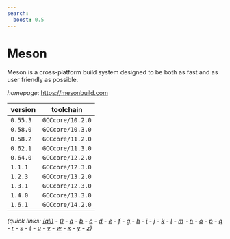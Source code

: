 ```yaml
---
search:
  boost: 0.5
---
```

# Meson

Meson is a cross-platform build system designed to be both as fast and as user friendly as possible.

*homepage*: <https://mesonbuild.com>

version | toolchain
--------|----------
``0.55.3`` | ``GCCcore/10.2.0``
``0.58.0`` | ``GCCcore/10.3.0``
``0.58.2`` | ``GCCcore/11.2.0``
``0.62.1`` | ``GCCcore/11.3.0``
``0.64.0`` | ``GCCcore/12.2.0``
``1.1.1`` | ``GCCcore/12.3.0``
``1.2.3`` | ``GCCcore/13.2.0``
``1.3.1`` | ``GCCcore/12.3.0``
``1.4.0`` | ``GCCcore/13.3.0``
``1.6.1`` | ``GCCcore/14.2.0``


*(quick links: [(all)](../index.md) - [0](../0/index.md) - [a](../a/index.md) - [b](../b/index.md) - [c](../c/index.md) - [d](../d/index.md) - [e](../e/index.md) - [f](../f/index.md) - [g](../g/index.md) - [h](../h/index.md) - [i](../i/index.md) - [j](../j/index.md) - [k](../k/index.md) - [l](../l/index.md) - [m](../m/index.md) - [n](../n/index.md) - [o](../o/index.md) - [p](../p/index.md) - [q](../q/index.md) - [r](../r/index.md) - [s](../s/index.md) - [t](../t/index.md) - [u](../u/index.md) - [v](../v/index.md) - [w](../w/index.md) - [x](../x/index.md) - [y](../y/index.md) - [z](../z/index.md))*

